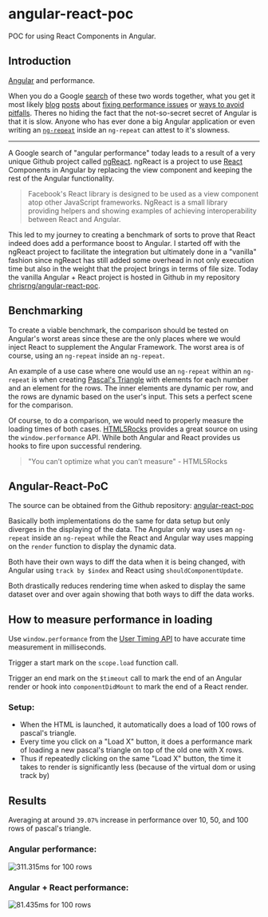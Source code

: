 # angular-react-poc
POC for using React Components in Angular.

## Introduction

[Angular](https://angularjs.org/) and performance.

When you do a Google [search](https://www.google.com/search?q=angular+performance) of these two words together, what you get it most likely [blog](http://www.williambrownstreet.net/blog/2013/07/angularjs-my-solution-to-the-ng-repeat-performance-problem/) [posts](https://www.airpair.com/angularjs/posts/angularjs-performance-large-applications) about [fixing performance issues](http://blog.scalyr.com/2013/10/angularjs-1200ms-to-35ms/) or [ways to avoid pitfalls](http://www.alexkras.com/11-tips-to-improve-angularjs-performance/). Theres no hiding the fact that the not-so-secret secret of Angular is that it is slow. Anyone who has ever done a big Angular application or even writing an [`ng-repeat`](https://docs.angularjs.org/api/ng/directive/ngRepeat) inside an `ng-repeat` can attest to it's slowness.

---

A Google search of "angular performance" today leads to a result of a very unique Github project called [ngReact](https://github.com/ngReact/ngReact). ngReact is a project to use [React](https://facebook.github.io/react/) Components in Angular by replacing the view component and keeping the rest of the Angular functionality.

> Facebook's React library is designed to be used as a view component atop other JavaScript frameworks. 
> NgReact is a small library providing helpers and showing examples of achieving interoperability between React and Angular.

This led to my journey to creating a benchmark of sorts to prove that React indeed does add a performance boost to Angular. I started off with the ngReact project to facilitate the integration but ultimately done in a "vanilla" fashion since ngReact has still added some overhead in not only execution time but also in the weight that the project brings in terms of file size. Today the vanilla Angular + React project is hosted in Github in my repository [chrisrng/angular-react-poc](https://github.com/chrisrng/angular-react-poc).

## Benchmarking

To create a viable benchmark, the comparison should be tested on Angular's worst areas since these are the only places where we would inject React to supplement the Angular Framework. The worst area is of course, using an `ng-repeat` inside an `ng-repeat`.

An example of a use case where one would use an  `ng-repeat` within an `ng-repeat` is when creating [Pascal's Triangle](https://en.wikipedia.org/wiki/Pascal%27s_triangle) with elements for each number and an element for the rows. The inner elements are dynamic per row, and the rows are dynamic based on the user's input. This sets a perfect scene for the comparison.

Of course, to do a comparison, we would need to properly measure the loading times of both cases. [HTML5Rocks](http://www.html5rocks.com/en/tutorials/webperformance/usertiming/) provides a great source on using the `window.performance` API. While both Angular and React provides us hooks to fire upon successful rendering.

> "You can’t optimize what you can’t measure" - HTML5Rocks

## Angular-React-PoC

The source can be obtained from the Github repository: [angular-react-poc](https://github.com/chrisrng/angular-react-poc)

Basically both implementations do the same for data setup but only diverges in the displaying of the data. The Angular only way uses an `ng-repeat` inside an `ng-repeat` while the React and Angular way uses mapping on the `render` function to display the dynamic data.

Both have their own ways to diff the data when it is being changed, with Angular using `track by $index` and React using `shouldComponentUpdate`.

Both drastically reduces rendering time when asked to display the same dataset over and over again showing that both ways to diff the data works.

## How to measure performance in loading

Use `window.performance` from the [User Timing API](https://www.w3.org/TR/hr-time/) to have accurate time measurement in milliseconds.

Trigger a start mark on the `scope.load` function call.

Trigger an end mark on the `$timeout` call to mark the end of an Angular render or hook into `componentDidMount` to mark the end of a React render.

### Setup:
- When the HTML is launched, it automatically does a load of 100 rows of pascal's triangle.
- Every time you click on a "Load X" button, it does a performance mark of loading a new pascal's triangle on top of the old one with X rows.
- Thus if repeatedly clicking on the same "Load X" button, the time it takes to render is significantly less (because of the virtual dom or using track by)

## Results

Averaging at around `39.07%` increase in performance over 10, 50, and 100 rows of pascal's triangle.

### Angular performance:

![311.315ms for 100 rows](https://raw.github.com/chrisrng/angular-react-poc/master/images/angular-only.png)

### Angular + React performance:

![81.435ms for 100 rows](https://raw.github.com/chrisrng/angular-react-poc/master/images/angular-react.png)
